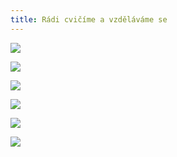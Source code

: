 ```yaml
---
title: Rádi cvičíme a vzděláváme se
---
```

![](/images/uploads/dosp_web.jpg)

![](/images/uploads/baner_hormonalka-2-.jpg)

![](/images/uploads/konverzace_aj-1-.jpg)

![](/images/uploads/prvni_pomoc.jpg)

![](/images/uploads/baner_hormonalka-1-.jpg)

![](/images/uploads/baner_francouzstina.jpg)